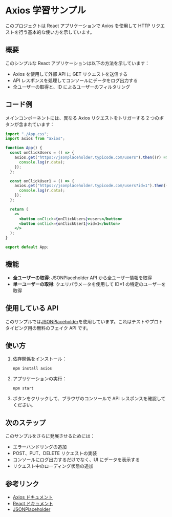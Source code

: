 # Axios 学習サンプル

このプロジェクトは React アプリケーションで Axios を使用して HTTP リクエストを行う基本的な使い方を示しています。

## 概要

このシンプルな React アプリケーションは以下の方法を示しています：

- Axios を使用して外部 API に GET リクエストを送信する
- API レスポンスを処理してコンソールにデータをログ出力する
- 全ユーザーの取得と、ID によるユーザーのフィルタリング

## コード例

メインコンポーネントには、異なる Axios リクエストをトリガーする 2 つのボタンが含まれています：

```jsx
import "./App.css";
import axios from "axios";

function App() {
  const onClickUsers = () => {
    axios.get("https://jsonplaceholder.typicode.com/users").then((r) => {
      console.log(r.data);
    });
  };

  const onClickUser1 = () => {
    axios.get("https://jsonplaceholder.typicode.com/users?id=1").then((r) => {
      console.log(r.data);
    });
  };

  return (
    <>
      <button onClick={onClickUsers}>users</button>
      <button onClick={onClickUser1}>id=1</button>
    </>
  );
}

export default App;
```

## 機能

- **全ユーザーの取得**: JSONPlaceholder API から全ユーザー情報を取得
- **単一ユーザーの取得**: クエリパラメータを使用して ID=1 の特定のユーザーを取得

## 使用している API

このサンプルでは[JSONPlaceholder](https://jsonplaceholder.typicode.com/)を使用しています。これはテストやプロトタイピング用の無料のフェイク API です。

## 使い方

1. 依存関係をインストール：

   ```
   npm install axios
   ```

2. アプリケーションの実行：

   ```
   npm start
   ```

3. ボタンをクリックして、ブラウザのコンソールで API レスポンスを確認してください。

## 次のステップ

このサンプルをさらに発展させるためには：

- エラーハンドリングの追加
- POST、PUT、DELETE リクエストの実装
- コンソールにログ出力するだけでなく、UI にデータを表示する
- リクエスト中のローディング状態の追加

## 参考リンク

- [Axios ドキュメント](https://axios-http.com/docs/intro)
- [React ドキュメント](https://react.dev/)
- [JSONPlaceholder](https://jsonplaceholder.typicode.com/)
